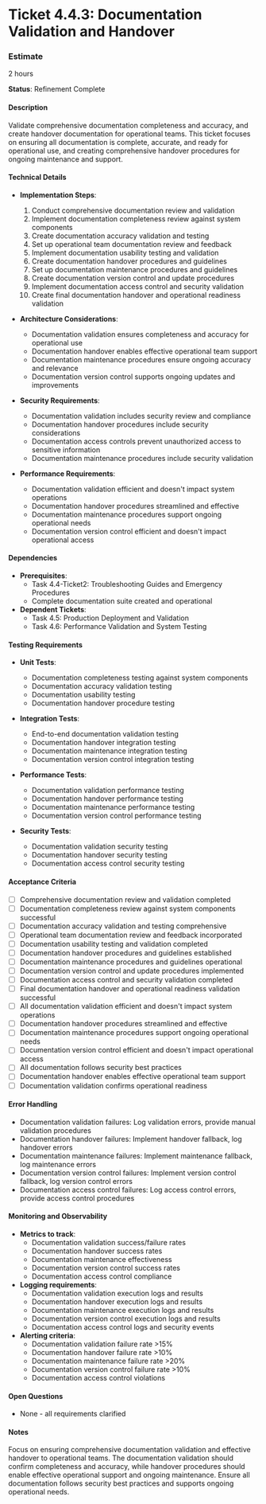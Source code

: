 # Ticket 4.4.3: Documentation Validation and Handover

### Estimate
2 hours

**Status**: Refinement Complete

#### Description
Validate comprehensive documentation completeness and accuracy, and create handover documentation for operational teams. This ticket focuses on ensuring all documentation is complete, accurate, and ready for operational use, and creating comprehensive handover procedures for ongoing maintenance and support.

#### Technical Details
- **Implementation Steps**:
  1. Conduct comprehensive documentation review and validation
  2. Implement documentation completeness review against system components
  3. Create documentation accuracy validation and testing
  4. Set up operational team documentation review and feedback
  5. Implement documentation usability testing and validation
  6. Create documentation handover procedures and guidelines
  7. Set up documentation maintenance procedures and guidelines
  8. Create documentation version control and update procedures
  9. Implement documentation access control and security validation
  10. Create final documentation handover and operational readiness validation

- **Architecture Considerations**:
  - Documentation validation ensures completeness and accuracy for operational use
  - Documentation handover enables effective operational team support
  - Documentation maintenance procedures ensure ongoing accuracy and relevance
  - Documentation version control supports ongoing updates and improvements

- **Security Requirements**:
  - Documentation validation includes security review and compliance
  - Documentation handover procedures include security considerations
  - Documentation access controls prevent unauthorized access to sensitive information
  - Documentation maintenance procedures include security validation

- **Performance Requirements**:
  - Documentation validation efficient and doesn't impact system operations
  - Documentation handover procedures streamlined and effective
  - Documentation maintenance procedures support ongoing operational needs
  - Documentation version control efficient and doesn't impact operational access

#### Dependencies
- **Prerequisites**:
  - Task 4.4-Ticket2: Troubleshooting Guides and Emergency Procedures
  - Complete documentation suite created and operational
- **Dependent Tickets**:
  - Task 4.5: Production Deployment and Validation
  - Task 4.6: Performance Validation and System Testing

#### Testing Requirements
- **Unit Tests**:
  - Documentation completeness testing against system components
  - Documentation accuracy validation testing
  - Documentation usability testing
  - Documentation handover procedure testing

- **Integration Tests**:
  - End-to-end documentation validation testing
  - Documentation handover integration testing
  - Documentation maintenance integration testing
  - Documentation version control integration testing

- **Performance Tests**:
  - Documentation validation performance testing
  - Documentation handover performance testing
  - Documentation maintenance performance testing
  - Documentation version control performance testing

- **Security Tests**:
  - Documentation validation security testing
  - Documentation handover security testing
  - Documentation access control security testing

#### Acceptance Criteria
- [ ] Comprehensive documentation review and validation completed
- [ ] Documentation completeness review against system components successful
- [ ] Documentation accuracy validation and testing comprehensive
- [ ] Operational team documentation review and feedback incorporated
- [ ] Documentation usability testing and validation completed
- [ ] Documentation handover procedures and guidelines established
- [ ] Documentation maintenance procedures and guidelines operational
- [ ] Documentation version control and update procedures implemented
- [ ] Documentation access control and security validation completed
- [ ] Final documentation handover and operational readiness validation successful
- [ ] All documentation validation efficient and doesn't impact system operations
- [ ] Documentation handover procedures streamlined and effective
- [ ] Documentation maintenance procedures support ongoing operational needs
- [ ] Documentation version control efficient and doesn't impact operational access
- [ ] All documentation follows security best practices
- [ ] Documentation handover enables effective operational team support
- [ ] Documentation validation confirms operational readiness

#### Error Handling
- Documentation validation failures: Log validation errors, provide manual validation procedures
- Documentation handover failures: Implement handover fallback, log handover errors
- Documentation maintenance failures: Implement maintenance fallback, log maintenance errors
- Documentation version control failures: Implement version control fallback, log version control errors
- Documentation access control failures: Log access control errors, provide access control procedures

#### Monitoring and Observability
- **Metrics to track**:
  - Documentation validation success/failure rates
  - Documentation handover success rates
  - Documentation maintenance effectiveness
  - Documentation version control success rates
  - Documentation access control compliance
- **Logging requirements**:
  - Documentation validation execution logs and results
  - Documentation handover execution logs and results
  - Documentation maintenance execution logs and results
  - Documentation version control execution logs and results
  - Documentation access control logs and security events
- **Alerting criteria**:
  - Documentation validation failure rate >15%
  - Documentation handover failure rate >10%
  - Documentation maintenance failure rate >20%
  - Documentation version control failure rate >10%
  - Documentation access control violations

#### Open Questions
- None - all requirements clarified

#### Notes
Focus on ensuring comprehensive documentation validation and effective handover to operational teams. The documentation validation should confirm completeness and accuracy, while handover procedures should enable effective operational support and ongoing maintenance. Ensure all documentation follows security best practices and supports ongoing operational needs. 